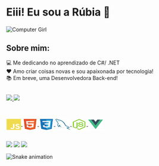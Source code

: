 # Eiii! Eu sou a Rúbia 👋

<img height="400px" width="800px" align="center" alt= "Computer Girl" src="https://1.bp.blogspot.com/-uxg2kITl60Q/YJs2yOP2XVI/AAAAAAAAHsM/NI2eg6_AbiQsau4u5YmkwzXQDtON4LPmgCLcBGAsYHQ/s1200/7ac71e72373b0fb270b3a6d72e44eea3.gif"/>

## Sobre mim:
💻 Me dedicando no aprendizado de C#/ .NET<br>
❤ Amo criar coisas novas e sou apaixonada por tecnologia! <br>
📚 Em breve, uma Desenvolvedora Back-end!
##

<div>
  <a href="https://github.com/mrsiilva">
  <img height="180em" src="https://github-readme-stats.vercel.app/api?username=mrsiilva&show_icons=true&theme=dracula&include_all_commits=true&count_private=true"/>
  <img height="180em" src="https://github-readme-stats.vercel.app/api/top-langs/?username=mrsiilva&layout=compact&langs_count=7&theme=dracula"/>
</div>
  
##
  
<div style="display: inline_block"><br>
  <img align="center" alt="Rubia-Js" height="30" width="40" src="https://raw.githubusercontent.com/devicons/devicon/master/icons/javascript/javascript-plain.svg">
  <img align="center" alt="Rafa-HTML" height="30" width="40" src="https://raw.githubusercontent.com/devicons/devicon/master/icons/html5/html5-original.svg">
  <img align="center" alt="Rafa-CSS" height="30" width="40" src="https://raw.githubusercontent.com/devicons/devicon/master/icons/css3/css3-original.svg">
  <img align="center" alt="Rubia-MySQL" height="30" width="40" src="https://raw.githubusercontent.com/devicons/devicon/master/icons/mysql/mysql-original.svg">
  <img align="center" alt="Rubia-NodeJs" height="30" width="40" src="https://raw.githubusercontent.com/devicons/devicon/master/icons/nodejs/nodejs-original.svg">
   <img align="center" alt="Rubia-VueJs" height="30" width="40" src="https://raw.githubusercontent.com/devicons/devicon/master/icons/vuejs/vuejs-original.svg">
</div>

##
  
<div>
  <a href="https://instagram.com/maru_silv" target="_blank"><img src="https://img.shields.io/badge/-Instagram-%23E4405F?style=for-the-badge&logo=instagram&logoColor=white" target="_blank"></a>
  <a href = "mailto:mrsiilva2@gmail.com"><img src="https://img.shields.io/badge/-Gmail-%23333?style=for-the-badge&logo=gmail&logoColor=white" target="_blank"></a>
  <a href="https://www.linkedin.com/in/mariarubiasilva/" target="_blank"><img src="https://img.shields.io/badge/-LinkedIn-%230077B5?style=for-the-badge&logo=linkedin&logoColor=white" target="_blank"></a> 
  
  ![Snake animation](https://github.com/mrsiilva/mrsiilva/blob/output/github-contribution-grid-snake.svg)
  
</div>    
